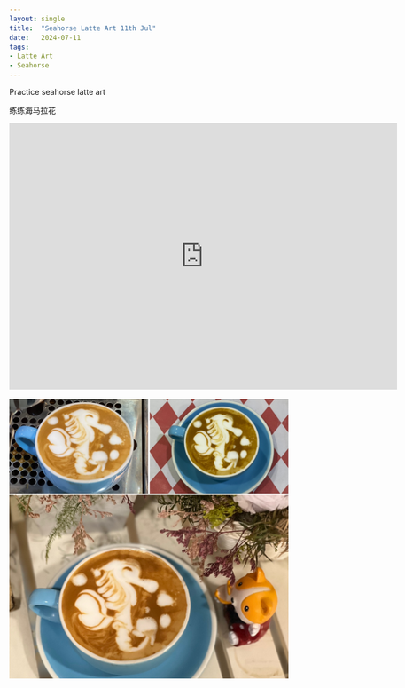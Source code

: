 ```yaml
---
layout: single
title:  "Seahorse Latte Art 11th Jul"
date:   2024-07-11
tags:
- Latte Art
- Seahorse
---
```



Practice seahorse latte art

练练海马拉花


<div class="embed-container">
  <iframe
      src="https://www.youtube.com/embed/wrmLlkIctww"
      width="700"
      height="480"
      frameborder="0"
      allowfullscreen="true">
  </iframe>
</div>


![](/assets/img/2024/07/11/B026EEF2-36A1-49EC-B291-5E31C2797DD1.JPG)
